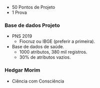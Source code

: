 - 50  Pontos de Projeto
- 1 Prova
### Base de dados Projeto
- PNS 2019
	- Fiocruz ou IBGE (preferir a primeira).
- Base de dados de saúde.
	- 1000 atributos, 380 mil registros.
	- 30% de atributos vazios.
### Hedgar Morim
- Ciência com Consciência